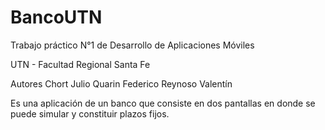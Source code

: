 # BancoUTN

Trabajo práctico N°1 de Desarrollo de Aplicaciones Móviles

UTN - Facultad Regional Santa Fe

Autores
  Chort Julio
  Quarin Federico
  Reynoso Valentín
  
  
Es una aplicación de un banco que consiste en dos pantallas en donde se puede simular y constituir plazos fijos.
